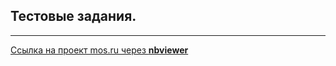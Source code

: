 ## Тестовые задания.
____________________

[Ссылка на проект mos.ru через **nbviewer**](https://nbviewer.jupyter.org/github/konicaRu/i_am_data_analyst/blob/master/12_SQL/12_SQL_GitHub.ipynb)
